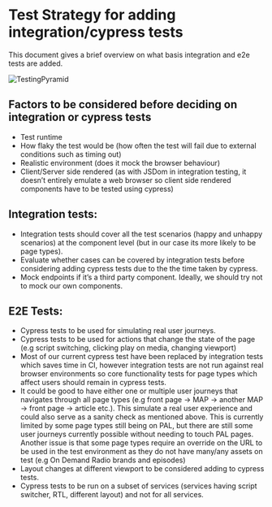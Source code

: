 # Test Strategy for adding integration/cypress tests

This document gives a brief overview on what basis integration and e2e tests are added.

![TestingPyramid](https://user-images.githubusercontent.com/9802855/83626408-42541580-a58d-11ea-9891-30dcd2e5b936.png)

## Factors to be considered before deciding on integration or cypress tests

- Test runtime
- How flaky the test would be (how often the test will fail due to external conditions such as timing out)
- Realistic environment (does it mock the browser behaviour)
- Client/Server side rendered (as with JSDom in integration testing, it doesn’t entirely emulate a web browser so client side rendered components have to be tested using cypress)

## Integration tests:

- Integration tests should cover all the test scenarios (happy and unhappy scenarios) at the component level (but in our case its more likely to be page types).
- Evaluate whether cases can be covered by integration tests before considering adding cypress tests due to the the time taken by cypress.
- Mock endpoints if it’s a third party component. Ideally, we should try not to mock our own components.

## E2E Tests:

- Cypress tests to be used for simulating real user journeys.
- Cypress tests to be used for actions that change the state of the page (e.g script switching, clicking play on media, changing viewport)
- Most of our current cypress test have been replaced by integration tests which saves time in CI, however integration tests are not run against real browser environments so core functionality tests for page types which affect users should remain in cypress tests.
- It could be good to have either one or multiple user journeys that navigates through all page types (e.g front page → MAP → another MAP → front page → article etc.). This simulate a real user experience and could also serve as a sanity check as mentioned above. This is currently limited by some page types still being on PAL, but there are still some user journeys currently possible without needing to touch PAL pages. Another issue is that some page types require an override on the URL to be used in the test environment as they do not have many/any assets on test (e.g On Demand Radio brands and episodes)
- Layout changes at different viewport to be considered adding to cypress tests.
- Cypress tests to be run on a subset of services (services having script switcher, RTL, different layout) and not for all services.
